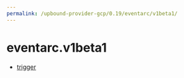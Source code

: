 ```yaml
---
permalink: /upbound-provider-gcp/0.19/eventarc/v1beta1/
---
```


# eventarc.v1beta1



* [trigger](trigger.md)